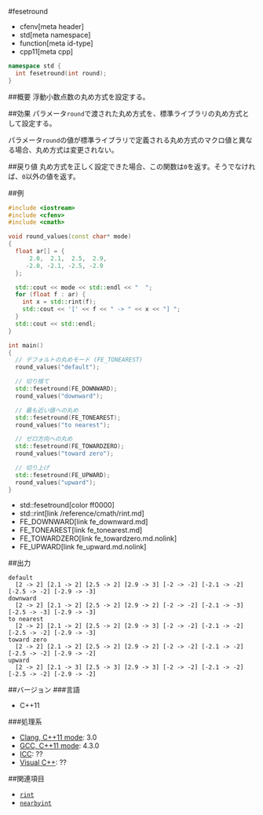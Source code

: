#fesetround
* cfenv[meta header]
* std[meta namespace]
* function[meta id-type]
* cpp11[meta cpp]

```cpp
namespace std {
  int fesetround(int round);
}
```

##概要
浮動小数点数の丸め方式を設定する。


##効果
パラメータ`round`で渡された丸め方式を、標準ライブラリの丸め方式として設定する。

パラメータ`round`の値が標準ライブラリで定義される丸め方式のマクロ値と異なる場合、丸め方式は変更されない。


##戻り値
丸め方式を正しく設定できた場合、この関数は`0`を返す。そうでなければ、`0`以外の値を返す。


##例
```cpp
#include <iostream>
#include <cfenv>
#include <cmath>

void round_values(const char* mode)
{
  float ar[] = {
      2.0,  2.1,  2.5,  2.9,
     -2.0, -2.1, -2.5, -2.9
  };

  std::cout << mode << std::endl << "  ";
  for (float f : ar) {
    int x = std::rint(f);
    std::cout << '[' << f << " -> " << x << "] ";
  }
  std::cout << std::endl;
}

int main()
{
  // デフォルトの丸めモード (FE_TONEAREST)
  round_values("default");

  // 切り捨て
  std::fesetround(FE_DOWNWARD);
  round_values("downward");

  // 最も近い値への丸め
  std::fesetround(FE_TONEAREST);
  round_values("to nearest");

  // ゼロ方向への丸め
  std::fesetround(FE_TOWARDZERO);
  round_values("toward zero");

  // 切り上げ
  std::fesetround(FE_UPWARD);
  round_values("upward");
}
```
* std::fesetround[color ff0000]
* std::rint[link /reference/cmath/rint.md]
* FE_DOWNWARD[link fe_downward.md]
* FE_TONEAREST[link fe_tonearest.md]
* FE_TOWARDZERO[link fe_towardzero.md.nolink]
* FE_UPWARD[link fe_upward.md.nolink]

##出力
```
default
  [2 -> 2] [2.1 -> 2] [2.5 -> 2] [2.9 -> 3] [-2 -> -2] [-2.1 -> -2] [-2.5 -> -2] [-2.9 -> -3] 
downward
  [2 -> 2] [2.1 -> 2] [2.5 -> 2] [2.9 -> 2] [-2 -> -2] [-2.1 -> -3] [-2.5 -> -3] [-2.9 -> -3] 
to nearest
  [2 -> 2] [2.1 -> 2] [2.5 -> 2] [2.9 -> 3] [-2 -> -2] [-2.1 -> -2] [-2.5 -> -2] [-2.9 -> -3] 
toward zero
  [2 -> 2] [2.1 -> 2] [2.5 -> 2] [2.9 -> 2] [-2 -> -2] [-2.1 -> -2] [-2.5 -> -2] [-2.9 -> -2] 
upward
  [2 -> 2] [2.1 -> 3] [2.5 -> 3] [2.9 -> 3] [-2 -> -2] [-2.1 -> -2] [-2.5 -> -2] [-2.9 -> -2] 
```


##バージョン
###言語
- C++11

###処理系
- [Clang, C++11 mode](/implementation.md#clang): 3.0
- [GCC, C++11 mode](/implementation.md#gcc): 4.3.0
- [ICC](/implementation.md#icc): ??
- [Visual C++](/implementation.md#visual_cpp): ??


##関連項目
- [`rint`](/reference/cmath/rint.md)
- [`nearbyint`](/reference/cmath/nearbyint.md)

